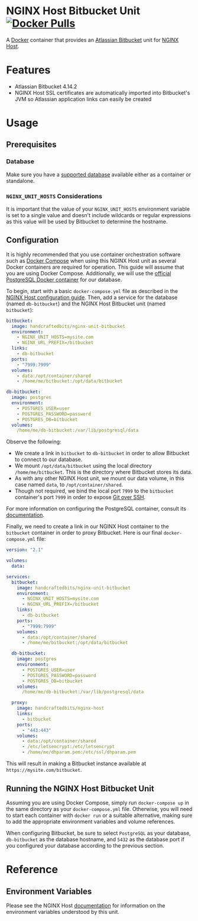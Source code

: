 # NGINX Host Bitbucket Unit [![Docker Pulls](https://img.shields.io/docker/pulls/handcraftedbits/nginx-unit-bitbucket.svg?maxAge=2592000)](https://hub.docker.com/r/handcraftedbits/nginx-unit-bitbucket)

A [Docker](https://www.docker.com) container that provides an
[Atlassian Bitbucket](https://www.atlassian.com/software/bitbucket) unit for
[NGINX Host](https://github.com/handcraftedbits/docker-nginx-host).

# Features

* Atlassian Bitbucket 4.14.2
* NGINX Host SSL certificates are automatically imported into Bitbucket's JVM so Atlassian application links can easily
  be created

# Usage

## Prerequisites

### Database

Make sure you have a
[supported database](https://confluence.atlassian.com/bitbucket/connecting-bitbucket-to-an-external-database-289276815.html)
available either as a container or standalone.

### `NGINX_UNIT_HOSTS` Considerations

It is important that the value of your `NGINX_UNIT_HOSTS` environment variable is set to a single value and doesn't
include wildcards or regular expressions as this value will be used by Bitbucket to determine the hostname.

## Configuration

It is highly recommended that you use container orchestration software such as
[Docker Compose](https://www.docker.com/products/docker-compose) when using this NGINX Host unit as several Docker
containers are required for operation.  This guide will assume that you are using Docker Compose.  Additionally, we
will use the [official PostgreSQL Docker container](https://hub.docker.com/_/postgres/) for our database.

To begin, start with a basic `docker-compose.yml` file as described in the
[NGINX Host configuration guide](https://github.com/handcraftedbits/docker-nginx-host#configuration).  Then, add a
service for the database (named `db-bitbucket`) and the NGINX Host Bitbucket unit (named `bitbucket`):

```yaml
bitbucket:
  image: handcraftedbits/nginx-unit-bitbucket
  environment:
    - NGINX_UNIT_HOSTS=mysite.com
    - NGINX_URL_PREFIX=/bitbucket
  links:
    - db-bitbucket
  ports:
    - "7999:7999"
  volumes:
    - data:/opt/container/shared
    - /home/me/bitbucket:/opt/data/bitbucket

db-bitbucket:
  image: postgres
  environment:
    - POSTGRES_USER=user
    - POSTGRES_PASSWORD=password
    - POSTGRES_DB=bitbucket
  volumes:
    /home/me/db-bitbucket:/var/lib/postgresql/data
```

Observe the following:

* We create a link in `bitbucket` to `db-bitbucket` in order to allow Bitbucket to connect to our database.
* We mount `/opt/data/bitbucket` using the local directory `/home/me/bitbucket`.  This is the directory where Bitbucket
  stores its data.
* As with any other NGINX Host unit, we mount our data volume, in this case named `data`, to `/opt/container/shared`.
* Though not required, we bind the local port `7999` to the `bitbucket` container's port `7999` in order to expose
  [Git over SSH](https://confluence.atlassian.com/bitbucketserver/enabling-ssh-access-to-git-repositories-in-bitbucket-server-776640358.html).

For more information on configuring the PostgreSQL container, consult its
[documentation](https://hub.docker.com/_/postgres/).

Finally, we need to create a link in our NGINX Host container to the `bitbucket` container in order to proxy Bitbucket.
Here is our final `docker-compose.yml` file:

```yaml
version: "2.1"

volumes:
  data:

services:
  bitbucket:
    image: handcraftedbits/nginx-unit-bitbucket
    environment:
      - NGINX_UNIT_HOSTS=mysite.com
      - NGINX_URL_PREFIX=/bitbucket
    links:
      - db-bitbucket
    ports:
      - "7999:7999"
    volumes:
      - data:/opt/container/shared
      - /home/me/bitbucket:/opt/data/bitbucket

  db-bitbucket:
    image: postgres
    environment:
      - POSTGRES_USER=user
      - POSTGRES_PASSWORD=password
      - POSTGRES_DB=bitbucket
    volumes:
      /home/me/db-bitbucket:/var/lib/postgresql/data

  proxy:
    image: handcraftedbits/nginx-host
    links:
      - bitbucket
    ports:
      - "443:443"
    volumes:
      - data:/opt/container/shared
      - /etc/letsencrypt:/etc/letsencrypt
      - /home/me/dhparam.pem:/etc/ssl/dhparam.pem
```

This will result in making a Bitbucket instance available at `https://mysite.com/bitbucket`.

## Running the NGINX Host Bitbucket Unit

Assuming you are using Docker Compose, simply run `docker-compose up` in the same directory as your
`docker-compose.yml` file.  Otherwise, you will need to start each container with `docker run` or a suitable
alternative, making sure to add the appropriate environment variables and volume references.

When configuring Bitbucket, be sure to select `PostgreSQL` as your database, `db-bitbucket` as the database hostname,
and `5432` as the database port if you configured your database according to the previous section.

# Reference

## Environment Variables

Please see the NGINX Host [documentation](https://github.com/handcraftedbits/docker-nginx-host#units) for information
on the environment variables understood by this unit.
